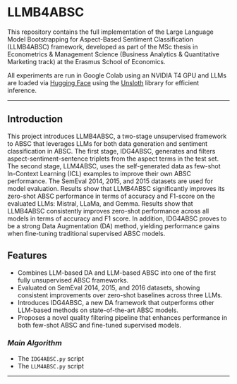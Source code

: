 # LLMB4ABSC

This repository contains the full implementation of the Large Language Model Bootstrapping for Aspect-Based Sentiment Classification (LLMB4ABSC) framework, developed as part of the MSc thesis in Econometrics & Management Science (Business Analytics & Quantitative Marketing track) at the Erasmus School of Economics.

All experiments are run in Google Colab using an NVIDIA T4 GPU and LLMs are loaded via [Hugging Face](https://huggingface.co/) using the [Unsloth](https://github.com/unslothai/unsloth) library for efficient inference.

---

## Introduction
This project introduces LLMB4ABSC, a two-stage unsupervised framework to ABSC that leverages LLMs for both data generation and sentiment classification in ABSC. The first stage, IDG4ABSC, generates and filters aspect-sentiment-sentence triplets from the aspect terms in the test set. The second stage, LLM4ABSC, uses the self-generated data as few-shot In-Context Learning (ICL) examples to improve their own ABSC performance. The SemEval 2014, 2015, and 2015 datasets are used for model evaluation. Results show that LLMB4ABSC significantly improves its zero-shot ABSC performance in terms of accuracy and F1-score on the evaluated LLMs: Mistral, LLaMa, and Gemma. Results show that LLMB4ABSC consistently improves zero-shot performance across all models in terms of accuracy and F1 score. In addition, IDG4ABSC proves to be a strong Data Augmentation (DA) method, yielding performance gains when fine-tuning traditional supervised ABSC models.

## Features
- Combines LLM-based DA and LLM-based ABSC into one of the first fully unsupervised ABSC frameworks.
- Evaluated on SemEval 2014, 2015, and 2016 datasets, showing consistent improvements over zero-shot baselines across three LLMs.
- Introduces IDG4ABSC, a new DA framework that outperforms other LLM-based methods on state-of-the-art ABSC models.
- Proposes a novel quality filtering pipeline that enhances performance in both few-shot ABSC and fine-tuned supervised models.

### *Main Algorithm*
- The `IDG4ABSC.py` script 
- The `LLM4ABSC.py` script 
---

